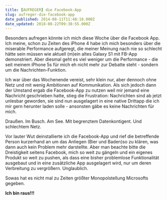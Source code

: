 ```yaml
---
title: [AUFREGER] die Facebook-App
slug: aufreger-die-facebook-app
date_published: 2014-08-11T11:48:18.000Z
date_updated: 2018-08-22T09:38:55.000Z
---
```


Besonders aufregen könnte ich mich diese Woche über die Facebook App. Ich meine, schon zu Zeiten des iPhone 4 habe ich mich besonders über die miserable Performance aufgeregt, die meiner Meinung nach nie so schlecht hätte sein müssen wie aktuell (m)ein altes Galaxy S1 mit FB-App demonstriert. Aber diesmal geht es viel weniger um die Performance - die seit meinem iPhone 5s für mich eh nicht mehr zur Debatte steht - sondern um die Nachrichten-Funktion. 

Ich war über das Wochenende vereist, sehr klein nur, aber dennoch ohne Netz und mit wenig Ambitionen auf Kommunikation. Als sich jedoch dann der Umstand ergab die Facebook-App zu nutzen weil mir jemand eine Nachricht geschrieben hatte, stieg die Frustration: Nachrichten sind ab jetzt unlesbar geworden, sie sind nun ausgelagert in eine native Drittapp die ich mir gern herunter laden solle - ansonsten gäbe es keine Nachrichten für mich.

Draußen. Im Busch. Am See. Mit begrenztem Datenkontigent. Und schlechtem Netz.

Vor lauter Wut deinstallierte ich die Facebook-App und rief die betreffende Person kurzerhand an um das Anliegen (Bier und Baden)so zu klären, was dann auch kein Problem mehr darstellte. Aber man beachte bitte die Dreistigkeit seitens Facebook, mich so weit zu gängeln und ein eigenes Produkt so weit zu pushen, als dass eine bisher problemlose Funktionalität ausgebaut und in eine zusätzliche App ausgelagert wird, nur um deren Verbreitung zu vergrößern. Unglaublich.

Sowas hat es nicht mal zu Zeiten größter Monopolstellung Microsofts gegeben.

**Ich bin raus!!!**
